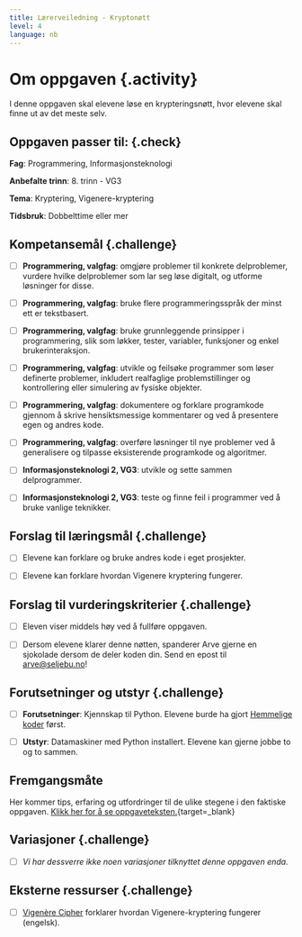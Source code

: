 ```yaml
---
title: Lærerveiledning - Kryptonøtt
level: 4
language: nb
---
```



# Om oppgaven {.activity}

I denne oppgaven skal elevene løse en krypteringsnøtt, hvor elevene skal finne
ut av det meste selv.

## Oppgaven passer til: {.check}

 __Fag__: Programmering, Informasjonsteknologi

__Anbefalte trinn__: 8. trinn - VG3

__Tema__: Kryptering, Vigenere-kryptering

__Tidsbruk__: Dobbelttime eller mer

## Kompetansemål {.challenge}

- [ ] __Programmering, valgfag__: omgjøre problemer til konkrete delproblemer,
       vurdere hvilke delproblemer som lar seg løse digitalt, og utforme
       løsninger for disse.

- [ ] __Programmering, valgfag__: bruke flere programmeringsspråk der minst ett
       er tekstbasert.

- [ ] __Programmering, valgfag__: bruke grunnleggende prinsipper i
       programmering, slik som løkker, tester, variabler, funksjoner og enkel
       brukerinteraksjon.

- [ ] __Programmering, valgfag__: utvikle og feilsøke programmer som løser
       definerte problemer, inkludert realfaglige problemstillinger og
       kontrollering eller simulering av fysiske objekter.

- [ ] __Programmering, valgfag__: dokumentere og forklare programkode gjennom å
       skrive hensiktsmessige kommentarer og ved å presentere egen og andres
       kode.

- [ ] __Programmering, valgfag__: overføre løsninger til nye problemer ved å
       generalisere og tilpasse eksisterende programkode og algoritmer.

- [ ] __Informasjonsteknologi 2, VG3__: utvikle og sette sammen delprogrammer.

- [ ] __Informasjonsteknologi 2, VG3__: teste og finne feil i programmer ved å
       bruke vanlige teknikker.
       
## Forslag til læringsmål {.challenge}

- [ ] Elevene kan forklare og bruke andres kode i eget prosjekter.

- [ ] Elevene kan forklare hvordan Vigenere kryptering fungerer.

## Forslag til vurderingskriterier {.challenge}

- [ ] Eleven viser middels høy ved å fullføre oppgaven.

- [ ] Dersom elevene klarer denne nøtten, spanderer Arve gjerne en sjokolade
      dersom de deler koden din. Send en epost til arve@seljebu.no!

## Forutsetninger og utstyr {.challenge}

- [ ] __Forutsetninger__: Kjennskap til Python. Elevene burde ha gjort
       [Hemmelige koder](../hemmelige_koder/hemmelige_koder.html) først.

- [ ] __Utstyr__: Datamaskiner med Python installert. Elevene kan gjerne jobbe
       to og to sammen.

## Fremgangsmåte

Her kommer tips, erfaring og utfordringer til de ulike stegene i den faktiske
oppgaven. [Klikk her for å se
oppgaveteksten.](../kryptonott/kryptonott.html){target=_blank}

## Variasjoner {.challenge}

- [ ] _Vi har dessverre ikke noen variasjoner tilknyttet denne oppgaven enda._

## Eksterne ressurser {.challenge}

- [ ] [Vigenère Cipher](https://www.youtube.com/watch?v=9zASwVoshiM) forklarer
      hvordan Vigenere-kryptering fungerer (engelsk).

